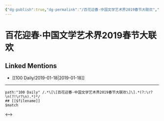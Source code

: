 ```yaml
---
{"dg-publish":true,"dg-permalink":"/百花迎春·中国文学艺术界2019春节大联欢","permalink":"/百花迎春·中国文学艺术界2019春节大联欢/"}
---
```


# 百花迎春·中国文学艺术界2019春节大联欢

## Linked Mentions
- [[100 Daily/2019-01-18\|2019-01-18]]


---

```expander
path:"100 Daily" /.*\[\[百花迎春·中国文学艺术界2019春节大联欢\]\].*(?:\r?\n(?!\r?\n).*)*/
## [[$filename]]
$match
```

<-->